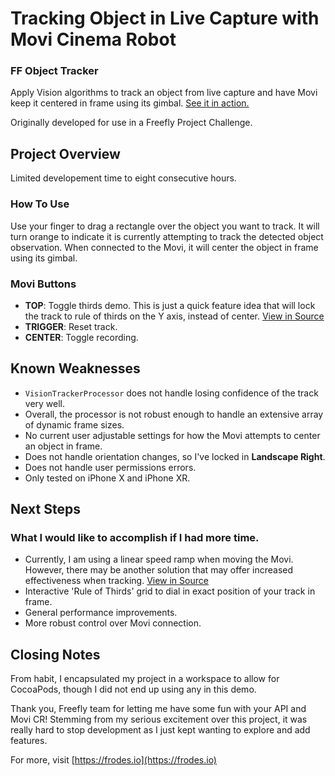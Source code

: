 # Tracking Object in Live Capture with Movi Cinema Robot
### FF Object Tracker

Apply Vision algorithms to track an object from live capture and have Movi keep it centered in frame using its gimbal. [See it in action.](https://vimeo.com/319092583/3d6ee56feb) 

Originally developed for use in a Freefly Project Challenge.
 
 ## Project Overview
 
 Limited developement time to eight consecutive hours.
 
 ### How To Use
Use your finger to drag a rectangle over the object you want to track. It will turn orange to indicate it is currently attempting to track the detected object observation. When connected to the Movi, it will center the object in frame using its gimbal. 
 
 ### Movi Buttons
- **TOP**: Toggle thirds demo. This is just a quick feature idea that will lock the track to rule of thirds on the Y axis, instead of center. [View in Source](x-source-tag://GetTrackingCenterDeltaIsThirds)
- **TRIGGER**: Reset track.
- **CENTER**: Toggle recording.
  
 ## Known Weaknesses

- `VisionTrackerProcessor` does not handle losing confidence of the track very well.
- Overall, the processor is not robust enough to handle an extensive array of dynamic frame sizes.
- No current user adjustable settings for how the Movi attempts to center an object in frame. 
- Does not handle orientation changes, so I've locked in **Landscape Right**.
- Does not handle user permissions errors. 
- Only tested on iPhone X and iPhone XR. 

 ## Next Steps
 ### What I would like to accomplish if I had more time. 

- Currently, I am using a linear speed ramp when moving the Movi. However, there may be another solution that may offer increased effectiveness when tracking. [View in Source](x-source-tag://CenterMoviToTrackingCenter)
- Interactive 'Rule of Thirds' grid to dial in exact position of your track in frame.
- General performance improvements.
- More robust control over Movi connection.
  
 ## Closing Notes
 
 From habit, I encapsulated my project in a workspace to allow for CocoaPods, though I did not end up using any in this demo.

 Thank you, Freefly team for letting me have some fun with your API and Movi CR! Stemming from my serious excitement over this project, it was really hard to stop development as I just kept wanting to explore and add features.
 
 For more, visit [https://frodes.io](https://frodes.io)
